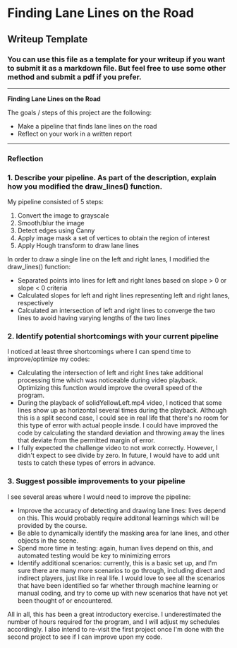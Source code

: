# **Finding Lane Lines on the Road** 

## Writeup Template

### You can use this file as a template for your writeup if you want to submit it as a markdown file. But feel free to use some other method and submit a pdf if you prefer.

---

**Finding Lane Lines on the Road**

The goals / steps of this project are the following:
* Make a pipeline that finds lane lines on the road
* Reflect on your work in a written report

---

### Reflection

### 1. Describe your pipeline. As part of the description, explain how you modified the draw_lines() function.

My pipeline consisted of 5 steps:
1. Convert the image to grayscale
2. Smooth/blur the image
3. Detect edges using Canny
4. Apply image mask a set of vertices to obtain the region of interest
5. Apply Hough transform to draw lane lines


In order to draw a single line on the left and right lanes, I modified the draw_lines() function:
* Separated points into lines for left and right lanes based on slope > 0 or slope < 0 criteria
* Calculated slopes for left and right lines representing left and right lanes, respectively
* Calculated an intersection of left and right lines to converge the two lines to avoid having varying lengths of the two lines

### 2. Identify potential shortcomings with your current pipeline
I noticed at least three shortcomings where I can spend time to improve/optimize my codes:
* Calculating the intersection of left and right lines take additional processing time which was noticeable during video playback.  Optimizing this function would improve the overall speed of the program.
* During the playback of solidYellowLeft.mp4 video, I noticed that some lines show up as horizontal several times during the playback.  Although this is a split second case, I could see in real life that there's no room for this type of error with actual people insde.  I could have improved the code by calculating the standard deviation and throwing away the lines that deviate from the permitted margin of error.
* I fully expected the challenge video to not work correctly.  However, I didn't expect to see divide by zero.  In future, I would have to add unit tests to catch these types of errors in advance.

### 3. Suggest possible improvements to your pipeline

I see several areas where I would need to improve the pipeline:
* Improve the accuracy of detecting and drawing lane lines: lives depend on this.  This would probably require additonal learnings which will be provided by the course.
* Be able to dynamically identify the masking area for lane lines, and other objects in the scene.
* Spend more time in testing: again, human lives depend on this, and automated testing would be key to minimizing errors
* Identify additional scenarios: currently, this is a basic set up, and I'm sure there are many more scenarios to go through, including direct and indirect players, just like in real life.  I would love to see all the scenarios that have been identified so far whether through machine learning or manual coding, and try to come up with new scenarios that have not yet been thought of or encountered.

All in all, this has been a great introductory exercise.  I underestimated the number of hours required for the program, and I will adjust my schedules accordingly.  I also intend to re-visit the first project once I'm done with the second project to see if I can improve upon my code.
